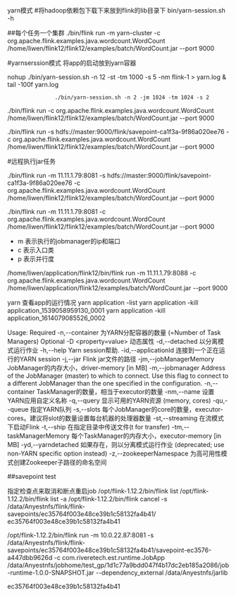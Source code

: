 yarn模式
#将hadoop依赖包下载下来放到flink的lib目录下
bin/yarn-session.sh -h

##每个任务一个集群
./bin/flink run   -m yarn-cluster  -c org.apache.flink.examples.java.wordcount.WordCount  /home/liwen/flink12/flink12/examples/batch/WordCount.jar --port 9000

#yarnserssion模式  将app的启动放到yarn容器

nohup ./bin/yarn-session.sh -n 12 -st -tm 1000 -s 5 -nm flink-1 > yarn.log & tail -100f yarn.log

                   ./bin/yarn-session.sh -n 2 -jm 1024 -tm 1024 -s 2

./bin/flink run  -c org.apache.flink.examples.java.wordcount.WordCount  /home/liwen/flink12/flink12/examples/batch/WordCount.jar --port 9000


./bin/flink run -s hdfs://master:9000/flink/savepoint-ca1f3a-9f86a020ee76 -c org.apache.flink.examples.java.wordcount.WordCount  /home/liwen/flink12/flink12/examples/batch/WordCount.jar --port 9000

#远程执行jar任务

./bin/flink run  -m 11.11.1.79:8081  -s hdfs://master:9000/flink/savepoint-ca1f3a-9f86a020ee76 -c org.apache.flink.examples.java.wordcount.WordCount  /home/liwen/flink12/flink12/examples/batch/WordCount.jar --port 9000

./bin/flink run -m 11.11.1.79:8081  -c org.apache.flink.examples.java.wordcount.WordCount  /home/liwen/flink12/flink12/examples/batch/WordCount.jar --port 9000
- m 表示执行的jobmanager的ip和端口
- c 表示入口类
- p 表示并行度

/home/liwen/application/flink12/bin/flink run -m 11.11.1.79:8088  -c org.apache.flink.examples.java.wordcount.WordCount  /home/liwen/application/flink12/examples/batch/WordCount.jar --port 9000


yarn 查看app的运行情况
yarn application -list
yarn application -kill application_1539058959130_0001
yarn application -kill application_1614079085526_0002











Usage:
   Required
     -n,--container <arg>   为YARN分配容器的数量 (=Number of Task Managers)
   Optional
     -D <property=value>             动态属性 
     -d,--detached                   以分离模式运行作业
     -h,--help                       Yarn session帮助.
     -id,--applicationId <arg>       连接到一个正在运行的YARN session
     -j,--jar <arg>                  Flink jar文件的路径
     -jm,--jobManagerMemory <arg>    JobManager的内存大小，driver-memory [in MB]
     -m,--jobmanager <arg>           Address of the JobManager (master) to which to connect. Use this flag to connect to a different JobManager than the one specified in the configuration.
     -n,--container <arg>            TaskManager的数量，相当于executor的数量
     -nm,--name <arg>                设置YARN应用自定义名称 
     -q,--query                      显示可用的YARN资源 (memory, cores)
     -qu,--queue <arg>               指定YARN队列
     -s,--slots <arg>                每个JobManager的core的数量，executor-cores。建议将slot的数量设置每台机器的处理器数量
     -st,--streaming                 在流模式下启动Flink
     -t,--ship <arg>                 在指定目录中传送文件(t for transfer)
     -tm,--taskManagerMemory <arg>   每个TaskManager的内存大小，executor-memory  [in MB]
     -yd,--yarndetached              如果存在，则以分离模式运行作业 (deprecated; use non-YARN specific option instead)
     -z,--zookeeperNamespace <arg>   为高可用性模式创建Zookeeper子路径的命名空间
     
     
 ##savepoint test
 
 指定检查点来取消和断点重启job
/opt/flink-1.12.2/bin/flink list 
  /opt/flink-1.12.2/bin/flink list -a
  /opt/flink-1.12.2/bin/flink cancel -s /data/Anyestnfs/flink/flink-savepoints/ec35764f003e48ce39b1c58132fa4b41/   ec35764f003e48ce39b1c58132fa4b41
  
 /opt/flink-1.12.2/bin/flink run -m 10.0.22.87:8081 -s /data/Anyestnfs/flink/flink-savepoints/ec35764f003e48ce39b1c58132fa4b41/savepoint-ec3576-a447dbb9626d  -c com.riveretech.est.runtime.JobApp /data/Anyestnfs/jobhome/test_gp/1d1c77a9bdd047f4b17dc2eb185a2086/job-runtime-1.0.0-SNAPSHOT.jar --dependency_external /data/Anyestnfs/jarlib

 
ec35764f003e48ce39b1c58132fa4b41  
  
